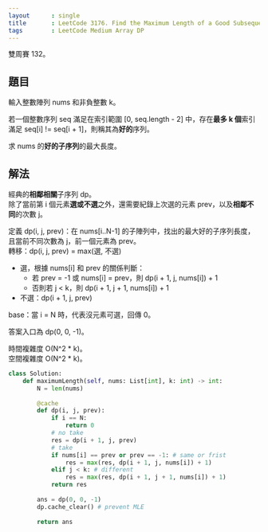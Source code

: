 ```yaml
---
layout      : single
title       : LeetCode 3176. Find the Maximum Length of a Good Subsequence I
tags        : LeetCode Medium Array DP
---
```

雙周賽 132。

## 題目

輸入整數陣列 nums 和非負整數 k。  

若一個整數序列 seq 滿足在索引範圍 [0, seq.length - 2] 中，存在**最多 k 個**索引滿足 seq[i] != seq[i + 1]，則稱其為**好的**序列。  

求 nums 的**好的子序列**的最大長度。  

## 解法

經典的**相鄰相關**子序列 dp。  
除了當前第 i 個元素**選或不選**之外，還需要紀錄上次選的元素 prev，以及**相鄰不同**的次數 j。  

定義 dp(i, j, prev)：在 nums[i..N-1] 的子陣列中，找出的最大好的子序列長度，且當前不同次數為 j，前一個元素為 prev。  
轉移：dp(i, j, prev) = max(選, 不選)  

- 選，根據 nums[i] 和 prev 的關係判斷：  
  - 若 prev = -1 或 nums[i] = prev，則 dp(i + 1, j, nums[i]) + 1  
  - 否則若 j < k，則 dp(i + 1, j + 1, nums[i]) + 1  
- 不選：dp(i + 1, j, prev)  

base：當 i = N 時，代表沒元素可選，回傳 0。  

答案入口為 dp(0, 0, -1)。  

時間複雜度 O(N^2 \* k)。  
空間複雜度 O(N^2 \* k)。  

```python
class Solution:
    def maximumLength(self, nums: List[int], k: int) -> int:
        N = len(nums)
        
        @cache
        def dp(i, j, prev):
            if i == N:
                return 0
            # no take
            res = dp(i + 1, j, prev)
            # take
            if nums[i] == prev or prev == -1: # same or frist
                res = max(res, dp(i + 1, j, nums[i]) + 1)
            elif j < k: # different
                res = max(res, dp(i + 1, j + 1, nums[i]) + 1)
            return res
        
        ans = dp(0, 0, -1) 
        dp.cache_clear() # prevent MLE
        
        return ans
```
